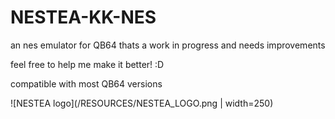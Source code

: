 # NESTEA-KK-NES




an nes emulator for QB64 thats a work in progress and needs improvements

feel free to help me make it better! :D

compatible with most QB64 versions



![NESTEA logo](/RESOURCES/NESTEA_LOGO.png | width=250)
